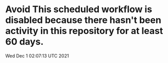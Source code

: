 # Avoid This scheduled workflow is disabled because there hasn't been activity in this repository for at least 60 days.
Wed Dec  1 02:07:13 UTC 2021
